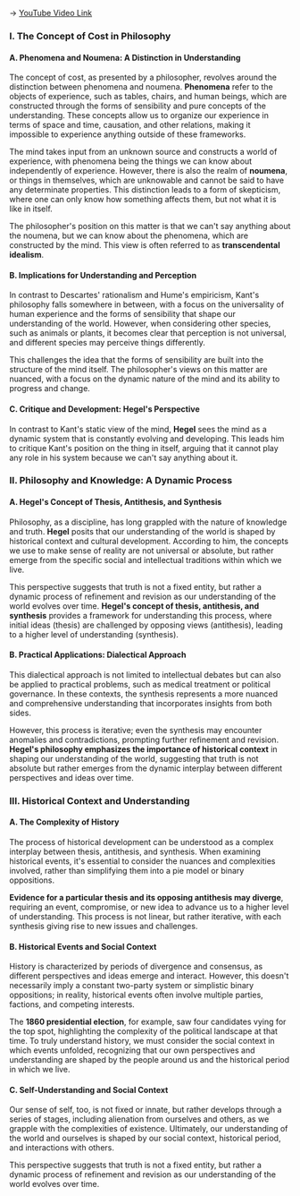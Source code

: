 -> [YouTube Video Link](https://www.youtube.com/watch?v=0qZiGOgPPKo&list=PLzWd5Ny3vW3TmAbJH3fYMRjNUptY0uPW8&index=26&pp=iAQB)

### I. The Concept of Cost in Philosophy
#### A. Phenomena and Noumena: A Distinction in Understanding

The concept of cost, as presented by a philosopher, revolves around the distinction between phenomena and noumena. **Phenomena** refer to the objects of experience, such as tables, chairs, and human beings, which are constructed through the forms of sensibility and pure concepts of the understanding. These concepts allow us to organize our experience in terms of space and time, causation, and other relations, making it impossible to experience anything outside of these frameworks.

The mind takes input from an unknown source and constructs a world of experience, with phenomena being the things we can know about independently of experience. However, there is also the realm of **noumena**, or things in themselves, which are unknowable and cannot be said to have any determinate properties. This distinction leads to a form of skepticism, where one can only know how something affects them, but not what it is like in itself.

The philosopher's position on this matter is that we can't say anything about the noumena, but we can know about the phenomena, which are constructed by the mind. This view is often referred to as **transcendental idealism**.

#### B. Implications for Understanding and Perception

In contrast to Descartes' rationalism and Hume's empiricism, Kant's philosophy falls somewhere in between, with a focus on the universality of human experience and the forms of sensibility that shape our understanding of the world. However, when considering other species, such as animals or plants, it becomes clear that perception is not universal, and different species may perceive things differently.

This challenges the idea that the forms of sensibility are built into the structure of the mind itself. The philosopher's views on this matter are nuanced, with a focus on the dynamic nature of the mind and its ability to progress and change.

#### C. Critique and Development: Hegel's Perspective

In contrast to Kant's static view of the mind, **Hegel** sees the mind as a dynamic system that is constantly evolving and developing. This leads him to critique Kant's position on the thing in itself, arguing that it cannot play any role in his system because we can't say anything about it.

### II. Philosophy and Knowledge: A Dynamic Process
#### A. Hegel's Concept of Thesis, Antithesis, and Synthesis

Philosophy, as a discipline, has long grappled with the nature of knowledge and truth. **Hegel** posits that our understanding of the world is shaped by historical context and cultural development. According to him, the concepts we use to make sense of reality are not universal or absolute, but rather emerge from the specific social and intellectual traditions within which we live.

This perspective suggests that truth is not a fixed entity, but rather a dynamic process of refinement and revision as our understanding of the world evolves over time. **Hegel's concept of thesis, antithesis, and synthesis** provides a framework for understanding this process, where initial ideas (thesis) are challenged by opposing views (antithesis), leading to a higher level of understanding (synthesis).

#### B. Practical Applications: Dialectical Approach

This dialectical approach is not limited to intellectual debates but can also be applied to practical problems, such as medical treatment or political governance. In these contexts, the synthesis represents a more nuanced and comprehensive understanding that incorporates insights from both sides.

However, this process is iterative; even the synthesis may encounter anomalies and contradictions, prompting further refinement and revision. **Hegel's philosophy emphasizes the importance of historical context** in shaping our understanding of the world, suggesting that truth is not absolute but rather emerges from the dynamic interplay between different perspectives and ideas over time.

### III. Historical Context and Understanding
#### A. The Complexity of History

The process of historical development can be understood as a complex interplay between thesis, antithesis, and synthesis. When examining historical events, it's essential to consider the nuances and complexities involved, rather than simplifying them into a pie model or binary oppositions.

**Evidence for a particular thesis and its opposing antithesis may diverge**, requiring an event, compromise, or new idea to advance us to a higher level of understanding. This process is not linear, but rather iterative, with each synthesis giving rise to new issues and challenges.

#### B. Historical Events and Social Context

History is characterized by periods of divergence and consensus, as different perspectives and ideas emerge and interact. However, this doesn't necessarily imply a constant two-party system or simplistic binary oppositions; in reality, historical events often involve multiple parties, factions, and competing interests.

The **1860 presidential election**, for example, saw four candidates vying for the top spot, highlighting the complexity of the political landscape at that time. To truly understand history, we must consider the social context in which events unfolded, recognizing that our own perspectives and understanding are shaped by the people around us and the historical period in which we live.

#### C. Self-Understanding and Social Context

Our sense of self, too, is not fixed or innate, but rather develops through a series of stages, including alienation from ourselves and others, as we grapple with the complexities of existence. Ultimately, our understanding of the world and ourselves is shaped by our social context, historical period, and interactions with others.

This perspective suggests that truth is not a fixed entity, but rather a dynamic process of refinement and revision as our understanding of the world evolves over time.